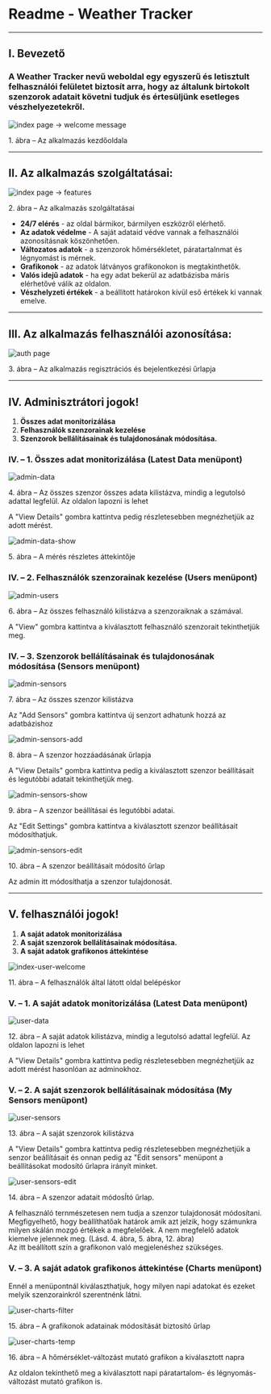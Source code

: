 Readme - Weather Tracker
========================

* * * * *

## I. Bevezető


### A Weather Tracker nevű weboldal egy egyszerű és letisztult felhasználói felületet biztosít arra, hogy az általunk birtokolt szenzorok adatait követni tudjuk és értesüljünk esetleges vészhelyezetekről.

![index page -\> welcome message](./img/index-welcome.png)

​1. ábra – Az alkalmazás kezdőoldala

* * * * *

## II. Az alkalmazás szolgáltatásai:


![index page -\> features](./img/index-features.png)

​2. ábra – Az alkalmazás szolgáltatásai


-   **24/7 elérés** - az oldal bármikor, bármilyen eszközről elérhető.
-   **Az adatok védelme** - A saját adataid védve vannak a felhasználói
    azonosításnak köszönhetően.
-   **Változatos adatok** - a szenzorok hőmérsékletet, páratartalnmat és
    légnyomást is mérnek.
-   **Grafikonok** - az adatok látványos grafikonokon is megtakinthetők.
-   **Valós idejű adatok** - ha egy adat bekerül az adatbázisba máris
    elérhetővé válik az oldalon.
-   **Vészhelyzeti értékek** - a beállított határokon kívül eső értékek
    ki vannak emelve.

* * * * *

## III. Az alkalmazás felhasználói azonosítása:


![auth page](./img/auth.png)

​3. ábra – Az alkalmazás regisztrációs és bejelentkezési űrlapja

* * * * *

## IV. Adminisztrátori jogok!


1.  **Összes adat monitorizálása**
2.  **Felhasználók szenzorainak kezelése**
3.  **Szenzorok bellálításainak és tulajdonosának módosítása.**

### IV. – 1. Összes adat monitorizálása (Latest Data menüpont)
![admin-data](./img/admin-data.png)

​4. ábra – Az összes szenzor összes adata kilistázva, mindig a legutolsó
adattal legfelül. Az oldalon lapozni is lehet

A "View Details" gombra kattintva pedig részletesebben megnézhetjük az
adott mérést.

![admin-data-show](./img/admin-data-show.png)

​5. ábra – A mérés részletes áttekintője


### IV. – 2. Felhasználók szenzorainak kezelése (Users menüpont)

![admin-users](./img/admin-users.png)

​6. ábra – Az összes felhasználó kilistázva a szenzoraiknak a számával.

A "View" gombra kattintva a kiválasztott felhasználó szenzorait
tekinthetjük meg.

### IV. – 3. Szenzorok bellálításainak és tulajdonosának módosítása (Sensors menüpont)


![admin-sensors](./img/admin-sensors.png)

​7. ábra – Az összes szenzor kilistázva


Az "Add Sensors" gombra kattintva új senzort adhatunk hozzá az
adatbázishoz

![admin-sensors-add](./img/admin-sensors-add.png)

​8. ábra – A szenzor hozzáadásának űrlapja

A "View Details" gombra kattintva pedig a kiválasztott szenzor
beállításait és legutóbbi adatait tekinthetjük meg.

![admin-sensors-show](./img/admin-sensors-show.png)

​9. ábra – A szenzor beállításai és legutóbbi adatai.

Az "Edit Settings" gombra kattintva a kiválasztott szenzor beállításait
módosíthatjuk.

![admin-sensors-edit](./img/admin-sensors-edit.png)

​10. ábra – A szenzor beállításait módosító űrlap

Az admin itt módosíthatja a szenzor tulajdonosát.

* * * * *

## V. felhasználói jogok!

1.  **A saját adatok monitorizálása**
2.  **A saját szenzorok bellálításainak módosítása.**
3.  **A saját adatok grafikonos áttekintése**

![index-user-welcome](./img/index-user-welcome.png)

​11. ábra – A felhasználók által látott oldal belépéskor

### V. – 1. A saját adatok monitorizálása (Latest Data menüpont)


![user-data](./img/user-data.png)

​12. ábra – A saját adatok kilistázva, mindig a legutolsó adattal
legfelül. Az oldalon lapozni is lehet

A "View Details" gombra kattintva pedig részletesebben megnézhetjük az
adott mérést hasonlóan az adminokhoz.

### V. – 2. A saját szenzorok bellálításainak módosítása (My Sensors menüpont)


![user-sensors](./img/user-sensors.png)

​13. ábra – A saját szenzorok kilistázva

A "View Details" gombra kattintva pedig részletesebben megnézhetjük a
senzor beállításait és onnan pedig az "Edit sensors" menüpont a
beállításokat modosító űrlapra irányít minket.


![user-sensors-edit](./img/user-sensors-edit.png)

​14. ábra – A szenzor adatait módosÍtó űrlap.

A felhasználó ternmészetesen nem tudja a szenzor tulajdonosát
módosítani. 
 Megfigyelhető, hogy beállíthatőak határok amik azt jelzik, hogy
számunkra milyen skálán mozgó értékek a megfelelőek. A nem megfelelő
adatok kiemelve jelennek meg. (Lásd. 4. ábra, 5. ábra, 12. ábra) \
 Az itt beállított szín a grafikonon való megjelenéshez szükséges.

### V. – 3. A saját adatok grafikonos áttekintése (Charts menüpont)

Ennél a menüpontnál kiválaszthatjuk, hogy milyen napi adatokat és ezeket
melyik szenzorainkról szerentnénk látni.

![user-charts-filter](./img/user-charts-filter.png)

​15. ábra – A grafikonok adatainak módosítását biztosító űrlap

![user-charts-temp](./img/user-charts-temp.png)

​16. ábra – A hőmérséklet-változást mutató grafikon a kiválasztott napra

Az oldalon tekinthető meg a kiválasztott napi páratartalom- és
légnyomás-változást mutató grafikon is.
